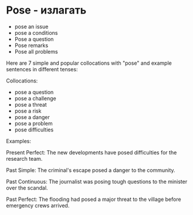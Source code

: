 # Pose - излагать

- pose an issue
- pose a conditions
- Pose a question
- Pose remarks
- Pose all problems


Here are 7 simple and popular collocations with "pose" and example sentences in different tenses:

Collocations:

- pose a question
- pose a challenge
- pose a threat
- pose a risk
- pose a danger
- pose a problem
- pose difficulties

Examples:

Present Perfect:
The new developments have posed difficulties for the research team.  

Past Simple:
The criminal's escape posed a danger to the community.

Past Continuous: 
The journalist was posing tough questions to the minister over the scandal.

Past Perfect: 
The flooding had posed a major threat to the village before emergency crews arrived.